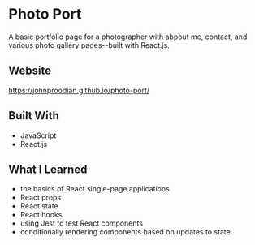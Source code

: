 # Photo Port

A basic portfolio page for a photographer with abpout me, contact, and various photo gallery pages--built with React.js.

## Website
https://johnproodian.github.io/photo-port/

## Built With
* JavaScript
* React.js

## What I Learned
* the basics of React single-page applications
* React props
* React state
* React hooks
* using Jest to test React components
* conditionally rendering components based on updates to state

